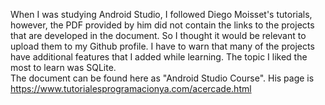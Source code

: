 When I was studying Android Studio, I followed Diego Moisset's tutorials, however, the PDF provided
by him did not contain the links to the projects that are developed in the document. So I thought it
would be relevant to upload them to my Github profile. I have to warn that many of the projects have
additional features that I added while learning. The topic I liked the most to learn was SQLite.  
The document can be found here as "Android Studio Course". His page 
is https://www.tutorialesprogramacionya.com/acercade.html
